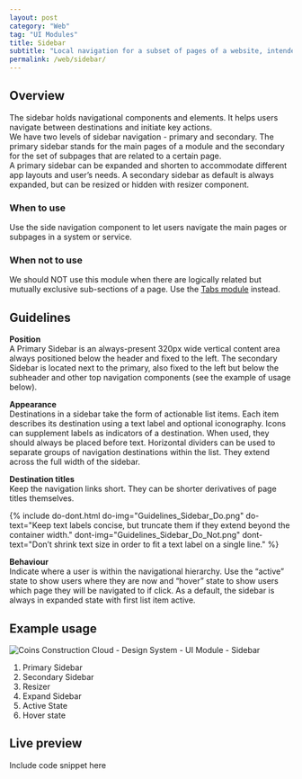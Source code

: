 ```yaml
---
layout: post
category: "Web"
tag: "UI Modules"
title: Sidebar
subtitle: "Local navigation for a subset of pages of a website, intended to appear on the left to the main content."
permalink: /web/sidebar/
---
```


## Overview
The sidebar holds navigational components and elements. It helps users navigate between destinations and initiate key actions.<br> 
We have two levels of sidebar navigation - primary and secondary. The primary sidebar stands for the main pages of a module and the secondary for the set of subpages that are related to a certain page.<br> 
A primary sidebar can be expanded and shorten to accommodate different app layouts and user’s needs. A secondary sidebar as default is always expanded, but can be resized or hidden with resizer component.<br> 

### When to use
Use the side navigation component to let users navigate the main pages or subpages in a system or service.

### When not to use
We should NOT use this module when there are logically related but mutually exclusive sub-sections of a page. Use the [Tabs module](../tabs/) instead.

## Guidelines
**Position**<br>
A Primary Sidebar is an always-present 320px wide vertical content area always positioned below the header and fixed to the left. 
The secondary Sidebar is located next to the primary, also fixed to the left but below the subheader and other top navigation components (see the example of usage below).

**Appearance**<br>
Destinations in a sidebar take the form of actionable list items. Each item describes its destination using a text label and optional iconography. Icons can supplement labels as indicators of a destination. When used, they should always be placed before text. 
Horizontal dividers can be used to separate groups of navigation destinations within the list. They extend across the full width of the sidebar.

**Destination titles**<br>
Keep the navigation links short. They can be shorter derivatives of page titles themselves.

{% include do-dont.html 
  do-img="Guidelines_Sidebar_Do.png"
  do-text="Keep text labels concise, but truncate them if they extend beyond the container width."
  dont-img="Guidelines_Sidebar_Do_Not.png"
  dont-text="Don’t shrink text size in order to fit a text label on a single line."
%}

**Behaviour**<br>
Indicate where a user is within the navigational hierarchy. Use the “active” state to show users where they are now and “hover” state to show users which page they will be navigated to if click. As a default, the sidebar is always in expanded state with first list item active.

## Example usage

![Coins Construction Cloud - Design System - UI Module - Sidebar]({{site.baseurl}}/img/Example_Usage_Sidebars.png)

1. Primary Sidebar
2. Secondary Sidebar
3. Resizer
4. Expand Sidebar
5. Active State
6. Hover state

## Live preview
Include code snippet here
